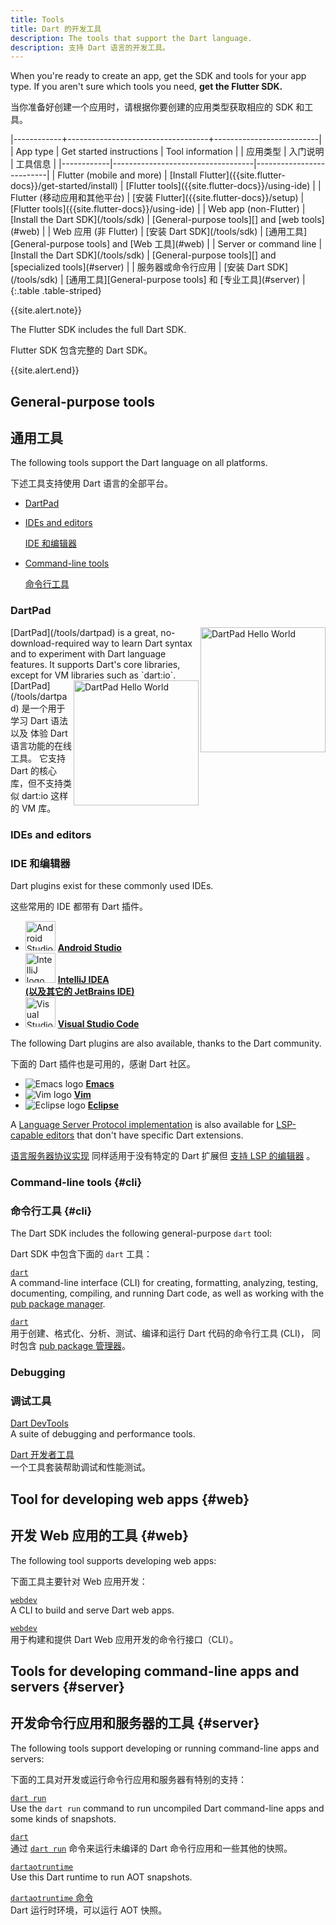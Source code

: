 ```yaml
---
title: Tools
title: Dart 的开发工具
description: The tools that support the Dart language.
description: 支持 Dart 语言的开发工具。
---
```


When you're ready to create an app, get the SDK and tools for your app
type. If you aren't sure which tools you need, **get the Flutter SDK.**

当你准备好创建一个应用时，请根据你要创建的应用类型获取相应的 SDK 和工具。

<div class="table-wrapper" markdown="1">
|------------+-----------------------------------+--------------------------|
| App type   | Get started instructions          | Tool information         |
|   应用类型 |             入门说明              |          工具信息        |
|------------|-----------------------------------|--------------------------|
| Flutter (mobile and more) | [Install Flutter]({{site.flutter-docs}}/get-started/install) | [Flutter tools]({{site.flutter-docs}}/using-ide) |
| Flutter (移动应用和其他平台) | [安装 Flutter]({{site.flutter-docs}}/setup) | [Flutter tools]({{site.flutter-docs}}/using-ide) |
| Web app (non-Flutter) | [Install the Dart SDK](/tools/sdk) | [General-purpose tools][] and [web tools](#web) |
| Web 应用 (非 Flutter) | [安装 Dart SDK](/tools/sdk) | [通用工具][General-purpose tools] and [Web 工具](#web) |
| Server or command line | [Install the Dart SDK](/tools/sdk) | [General-purpose tools][] and [specialized tools](#server) |
| 服务器或命令行应用 | [安装 Dart SDK](/tools/sdk) | [通用工具][General-purpose tools] 和 [专业工具](#server) |
{:.table .table-striped}
</div>

[General-purpose tools]: #general-purpose-tools

{{site.alert.note}}

  The Flutter SDK includes the full Dart SDK.

  Flutter SDK 包含完整的 Dart SDK。

{{site.alert.end}}

## General-purpose tools

## 通用工具

The following tools support the Dart language on all platforms.

下述工具支持使用 Dart 语言的全部平台。

* [DartPad](#dartpad)
* [IDEs and editors](#ides-and-editors)

  [IDE 和编辑器](#ides-and-editors)

* [Command-line tools](#cli)

  [命令行工具](#cli)

### DartPad

<img src="/assets/img/dartpad-hello.png" alt="DartPad Hello World" width="200px" align="right" />
[DartPad](/tools/dartpad) is
a great, no-download-required way to learn Dart syntax
and to experiment with Dart language features.
It supports Dart's core libraries,
except for VM libraries such as `dart:io`.

<img src="/assets/img/dartpad-hello.png" alt="DartPad Hello World" width="200px" align="right" />
[DartPad](/tools/dartpad) 是一个用于学习 Dart 语法以及
体验 Dart 语言功能的在线工具。
它支持 Dart 的核心库，但不支持类似 dart:io 这样的 VM 库。

### IDEs and editors

### IDE 和编辑器

Dart plugins exist for these commonly used IDEs.

这些常用的 IDE 都带有 Dart 插件。

<ul class="col2">
<li>
<img src="/assets/img/tools/android_studio.svg" width="48" alt="Android Studio logo">
<a href="/tools/jetbrains-plugin"><b>Android Studio</b></a>
</li>
<li>
<img src="/assets/img/tools/intellij-idea.svg" width="48" alt="IntelliJ logo">
<a href="/tools/jetbrains-plugin"><b>IntelliJ IDEA<br>
(以及其它的 JetBrains IDE)</b></a>
</li>
<li>
<img src="/assets/img/tools/vscode.svg"
     width="48" alt="Visual Studio Code logo">
<a href="/tools/vs-code"><b>Visual Studio Code</b></a>
</li>
</ul>

The following Dart plugins are also available,
thanks to the Dart community.

下面的 Dart 插件也是可用的，感谢 Dart 社区。

<ul class="col2">
<li>
<img src="/assets/img/tools/emacs.png" alt="Emacs logo">
<a class="no-automatic-external" href="https://github.com/nex3/dart-mode"><b>Emacs</b></a>
</li>
<li>
<img src="/assets/img/tools/vim.png" alt="Vim logo">
<a class="no-automatic-external" href="https://github.com/dart-lang/dart-vim-plugin"><b>Vim</b></a>
</li>
<li>
<img src="/assets/img/tools/eclipse-logo.png" alt="Eclipse logo">
<a class="no-automatic-external" href="https://github.com/eclipse/dartboard"><b>Eclipse</b></a>
</li>
</ul>

A [Language Server Protocol implementation][LSP] is also available for
[LSP-capable editors][] that don't have specific Dart extensions.

[语言服务器协议实现][LSP] 同样适用于没有特定的 Dart 扩展但
[支持 LSP 的编辑器][LSP-capable editors] 。

[LSP]: https://github.com/dart-lang/sdk/blob/main/pkg/analysis_server/tool/lsp_spec/README.md
[LSP-capable editors]: https://microsoft.github.io/language-server-protocol/implementors/tools/

### Command-line tools {#cli}

### 命令行工具 {#cli}

The Dart SDK includes the following general-purpose `dart` tool:

Dart SDK 中包含下面的 `dart` 工具：

[`dart`](/tools/dart-tool)
<br> A command-line interface (CLI) for creating, formatting, analyzing,
  testing, documenting, compiling, and running Dart code,
  as well as working with the [pub package manager](/guides/packages).

[`dart`](/tools/dart-tool)
<br> 用于创建、格式化、分析、测试、编译和运行 Dart 代码的命令行工具 (CLI)，
  同时包含 [pub package 管理器](/guides/packages)。


### Debugging

### 调试工具

[Dart DevTools](/tools/dart-devtools)
<br>A suite of debugging and performance tools.

[Dart 开发者工具](/tools/dart-devtools) 
<br> 一个工具套装帮助调试和性能测试。

## Tool for developing web apps {#web}

## 开发 Web 应用的工具 {#web}

The following tool supports developing web apps:

下面工具主要针对 Web 应用开发：

[`webdev`](/tools/webdev)
<br> A CLI to build and serve Dart web apps.

[`webdev`](/tools/webdev)
<br> 用于构建和提供 Dart Web 应用开发的命令行接口（CLI）。

## Tools for developing command-line apps and servers {#server}

## 开发命令行应用和服务器的工具 {#server}

The following tools support developing or running
command-line apps and servers:

下面的工具对开发或运行命令行应用和服务器有特别的支持：

[`dart run`](/tools/dart-run)
<br> Use the `dart run` command to run uncompiled Dart command-line apps
  and some kinds of snapshots.

[`dart`](/tools/dart-vm)
<br> 通过 [`dart run`](/tools/dart-run) 命令来运行未编译的 Dart 命令行应用和一些其他的快照。

[`dartaotruntime`](/tools/dartaotruntime)
<br> Use this Dart runtime to run AOT snapshots.

[`dartaotruntime` 命令](/tools/dartaotruntime)
<br> Dart 运行时环境，可以运行 AOT 快照。
